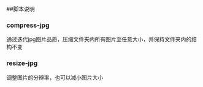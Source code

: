 

##脚本说明

### compress-jpg

通过迭代jpg图片品质，压缩文件夹内所有图片至任意大小，并保持文件夹内的结构不变

### resize-jpg

调整图片的分辨率，也可以减小图片大小
